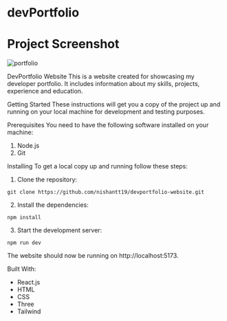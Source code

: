 
# devPortfolio

# Project Screenshot
![portfolio](https://user-images.githubusercontent.com/108404252/224499283-1b461081-b692-43d0-a0c2-f7ecf2e2af44.png)

DevPortfolio Website
This is a website created for showcasing my developer portfolio. It includes information about my skills, projects, experience and education.

Getting Started
These instructions will get you a copy of the project up and running on your local machine for development and testing purposes.

Prerequisites
You need to have the following software installed on your machine:

1. Node.js
2. Git

Installing
To get a local copy up and running follow these steps:

1. Clone the repository:


```
git clone https://github.com/nishantt19/devportfolio-website.git
```

2. Install the dependencies:

```
npm install
```

3. Start the development server:

```
npm run dev
```
The website should now be running on http://localhost:5173.

Built With:
- React.js
- HTML
- CSS
- Three
- Tailwind

